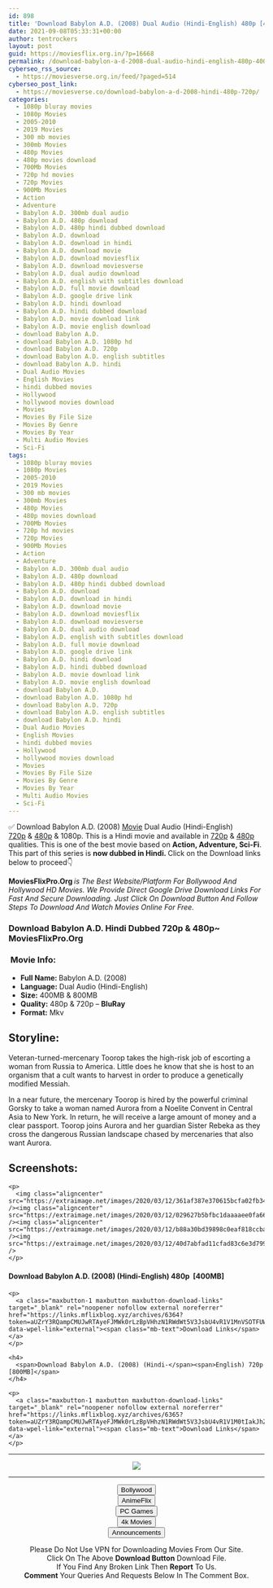 ```yaml
---
id: 898
title: 'Download Babylon A.D. (2008) Dual Audio (Hindi-English) 480p [400MB] || 720p [800MB]'
date: 2021-09-08T05:33:31+00:00
author: tentrockers
layout: post
guid: https://moviesflix.org.in/?p=16668
permalink: /download-babylon-a-d-2008-dual-audio-hindi-english-480p-400mb-720p-800mb/
cyberseo_rss_source:
  - https://moviesverse.org.in/feed/?paged=514
cyberseo_post_link:
  - https://moviesverse.co/download-babylon-a-d-2008-hindi-480p-720p/
categories:
  - 1080p bluray movies
  - 1080p Movies
  - 2005-2010
  - 2019 Movies
  - 300 mb movies
  - 300mb Movies
  - 480p Movies
  - 480p movies download
  - 700Mb Movies
  - 720p hd movies
  - 720p Movies
  - 900Mb Movies
  - Action
  - Adventure
  - Babylon A.D. 300mb dual audio
  - Babylon A.D. 480p download
  - Babylon A.D. 480p hindi dubbed download
  - Babylon A.D. download
  - Babylon A.D. download in hindi
  - Babylon A.D. download movie
  - Babylon A.D. download moviesflix
  - Babylon A.D. download moviesverse
  - Babylon A.D. dual audio download
  - Babylon A.D. english with subtitles download
  - Babylon A.D. full movie download
  - Babylon A.D. google drive link
  - Babylon A.D. hindi download
  - Babylon A.D. hindi dubbed download
  - Babylon A.D. movie download link
  - Babylon A.D. movie english download
  - download Babylon A.D.
  - download Babylon A.D. 1080p hd
  - download Babylon A.D. 720p
  - download Babylon A.D. english subtitles
  - download Babylon A.D. hindi
  - Dual Audio Movies
  - English Movies
  - hindi dubbed movies
  - Hollywood
  - hollywood movies download
  - Movies
  - Movies By File Size
  - Movies By Genre
  - Movies By Year
  - Multi Audio Movies
  - Sci-Fi
tags:
  - 1080p bluray movies
  - 1080p Movies
  - 2005-2010
  - 2019 Movies
  - 300 mb movies
  - 300mb Movies
  - 480p Movies
  - 480p movies download
  - 700Mb Movies
  - 720p hd movies
  - 720p Movies
  - 900Mb Movies
  - Action
  - Adventure
  - Babylon A.D. 300mb dual audio
  - Babylon A.D. 480p download
  - Babylon A.D. 480p hindi dubbed download
  - Babylon A.D. download
  - Babylon A.D. download in hindi
  - Babylon A.D. download movie
  - Babylon A.D. download moviesflix
  - Babylon A.D. download moviesverse
  - Babylon A.D. dual audio download
  - Babylon A.D. english with subtitles download
  - Babylon A.D. full movie download
  - Babylon A.D. google drive link
  - Babylon A.D. hindi download
  - Babylon A.D. hindi dubbed download
  - Babylon A.D. movie download link
  - Babylon A.D. movie english download
  - download Babylon A.D.
  - download Babylon A.D. 1080p hd
  - download Babylon A.D. 720p
  - download Babylon A.D. english subtitles
  - download Babylon A.D. hindi
  - Dual Audio Movies
  - English Movies
  - hindi dubbed movies
  - Hollywood
  - hollywood movies download
  - Movies
  - Movies By File Size
  - Movies By Genre
  - Movies By Year
  - Multi Audio Movies
  - Sci-Fi
---
```

<div class="thecontent clearfix">
  <p>
    ✅ Download Babylon A.D. (2008) <a href="https://moviesverse.co/category/movies/" data-wpel-link="internal">Movie</a> Dual Audio (Hindi-English) <a href="https://moviesverse.co/720p-movies/" data-wpel-link="internal">720p</a>&nbsp;&&nbsp;<a href="https://moviesverse.co/480p-movies/" data-wpel-link="internal">480p</a> & 1080p. This is a Hindi movie and available in <a href="https://moviesverse.co/720p-movies/" data-wpel-link="internal">720p</a>&nbsp;&&nbsp;<a href="https://moviesverse.co/480p-movies/" data-wpel-link="internal">480p</a> qualities. This is one of the best movie based on <strong>Action, Adventure, Sci-Fi</strong>. This part of this series is <strong>now dubbed in <span>Hindi.&nbsp;</span></strong><span>Click on the Download links below to proceed👇</span>
  </p>
  
  <p>
    <strong><span>MoviesFlixPro.Org&nbsp;</span></strong><em>is The Best Website/Platform For Bollywood And Hollywood HD Movies. We Provide Direct Google Drive Download Links For Fast And Secure Downloading. Just Click On Download Button And Follow Steps To&nbsp;Download And Watch Movies Online For Free.</em>
  </p>
  
  <h3>
    <span>Download Babylon A.D. Hindi Dubbed 720p & 480p~ MoviesFlixPro.Org</span>
  </h3>
  
  <h3>
    <span>&nbsp;Movie Info:&nbsp;</span>
  </h3>
  
  <ul>
    <li>
      <strong>Full Name: </strong>Babylon A.D. (2008)
    </li>
    <li>
      <strong>Language:</strong> Dual Audio (Hindi-English)
    </li>
    <li>
      <strong>Size:</strong> 400MB & 800MB
    </li>
    <li>
      <strong>Quality:</strong> 480p & 720p – <span><strong>BluRay</strong></span>
    </li>
    <li>
      <strong>Format:</strong>&nbsp;Mkv
    </li>
  </ul>
  
  <h2>
    <span>Storyline:</span>
  </h2>
  
  <p>
    Veteran-turned-mercenary Toorop takes the high-risk job of escorting a woman from Russia to America. Little does he know that she is host to an organism that a cult wants to harvest in order to produce a genetically modified Messiah.
  </p>
  
  <div>
    In a near future, the mercenary Toorop is hired by the powerful criminal Gorsky to take a woman named Aurora from a Noelite Convent in Central Asia to New York. In return, he will receive a large amount of money and a clear passport. Toorop joins Aurora and her guardian Sister Rebeka as they cross the dangerous Russian landscape chased by mercenaries that also want Aurora.
  </div>
  
  <div class="summary_text">
    <h2>
      <span>Screenshots:</span>
    </h2>
    
    <p>
      <img class="aligncenter" src="https://extraimage.net/images/2020/03/12/361af387e370615bcfa02fb3425789fd.jpg" /><img class="aligncenter" src="https://extraimage.net/images/2020/03/12/029627b5bfbc1daaaaee0fa6646f98ee.jpg" /><img class="aligncenter" src="https://extraimage.net/images/2020/03/12/b88a30bd39898c0eaf818ccbac33810f.jpg" /><img src="https://extraimage.net/images/2020/03/12/40d7abfad11cfad83c6e3d79957113c4.jpg" />
    </p>
  </div>
  
  <div class="inline canwrap">
    <h4>
      <span>Download Babylon A.D. (2008) (Hindi-English) </span><span>480p&nbsp; [400MB]</span>
    </h4>
    
    <p>
      <a class="maxbutton-1 maxbutton maxbutton-download-links" target="_blank" rel="noopener nofollow external noreferrer" href="https://links.mflixblog.xyz/archives/6364?token=aUZrY3RQampCMUJwRTAyeFJMWk0rLzBpVHhzN1RWdWt5V3JsbU4vR1V1MnVSOTFUWkZLL2JRS0hDMUJQMHlxZA" data-wpel-link="external"><span class="mb-text">Download Links</span></a>
    </p>
    
    <h4>
      <span>Download Babylon A.D. (2008) (Hindi-</span><span>English) 720p [800MB]</span>
    </h4>
    
    <p>
      <a class="maxbutton-1 maxbutton maxbutton-download-links" target="_blank" rel="noopener nofollow external noreferrer" href="https://links.mflixblog.xyz/archives/6365?token=aUZrY3RQampCMUJwRTAyeFJMWk0rLzBpVHhzN1RWdWt5V3JsbU4vR1V1M0tIakJhZnpFNG9kVlY2a3Y2bkU1Zw" data-wpel-link="external"><span class="mb-text">Download Links</span></a>
    </p>
  </div>
</div>

<center>
  </p> 
  
  <hr />
  
  <p>
    <a href="http://gdrivepro.xyz/join.php" data-wpel-link="external" target="_blank" rel="nofollow external noopener noreferrer"><img src="https://i.imgur.com/FhMdWdW.png" /></a>
  </p>
  
  <hr />
  
  <p>
    <a href="https://dogemovies.xyz" target="_blank" data-wpel-link="external" rel="nofollow external noopener noreferrer"><button class="button button5">Bollywood</button></a><br /> <a href="https://animeflix.in" target="_blank" data-wpel-link="external" rel="nofollow external noopener noreferrer"><button class="button button5">AnimeFlix</button></a><br /> <a href="https://gamesflix.net/" target="_blank" data-wpel-link="external" rel="nofollow external noopener noreferrer"><button class="button button5">PC Games</button></a><br /> <a href="https://uhdmovies.in" target="_blank" data-wpel-link="external" rel="nofollow external noopener noreferrer"><button class="button button5">4k Movies</button></a><br /> <a href="https://moviesverse.co/announcements/" target="_blank" data-wpel-link="internal" rel="noopener"><button class="button button5">Announcements</button></a>
  </p>
  
  <div class="alert alert-danger">
    Please Do Not Use VPN for Downloading Movies From Our Site.
  </div>
  
  <div class="alert alert-success">
    Click On The Above <strong>Download Button</strong> Download File.
  </div>
  
  <div class="alert alert-warning">
    If You Find Any Broken Link Then <strong>Report</strong> To Us.
  </div>
  
  <div class="alert alert-info">
    <strong>Comment</strong> Your Queries And Requests Below In The Comment Box.
  </div>
  
  <p>
    </center>
  </p>